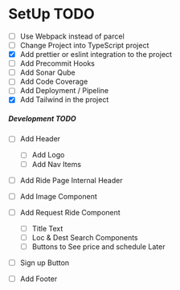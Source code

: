 # SetUp TODO

- [ ] Use Webpack instead of parcel
- [ ] Change Project into TypeScript project
- [x] Add prettier or eslint integration to the project
- [ ] Add Precommit Hooks
- [ ] Add Sonar Qube
- [ ] Add Code Coverage
- [ ] Add Deployment / Pipeline
- [x] Add Tailwind in the project

##### Development TODO

- [ ] Add Header

  - [ ] Add Logo
  - [ ] Add Nav Items

- [ ] Add Ride Page Internal Header
- [ ] Add Image Component
- [ ] Add Request Ride Component

  - [ ] Title Text
  - [ ] Loc & Dest Search Components
  - [ ] Buttons to See price and schedule Later

- [ ] Sign up Button
- [ ] Add Footer
